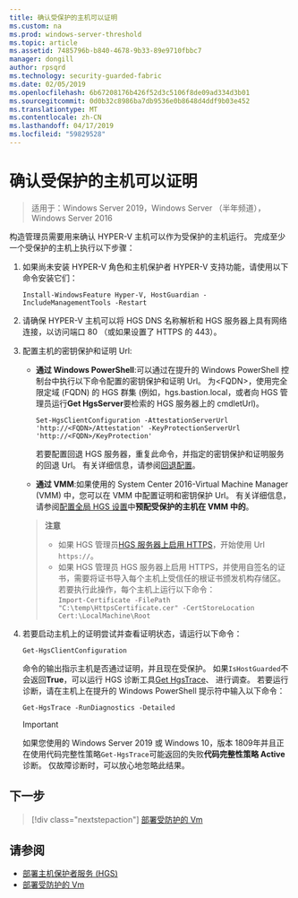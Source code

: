 ```yaml
---
title: 确认受保护的主机可以证明
ms.custom: na
ms.prod: windows-server-threshold
ms.topic: article
ms.assetid: 7485796b-b840-4678-9b33-89e9710fbbc7
manager: dongill
author: rpsqrd
ms.technology: security-guarded-fabric
ms.date: 02/05/2019
ms.openlocfilehash: 6b67208176b426f52d3c5106f8de09ad334d3b01
ms.sourcegitcommit: 0d0b32c8986ba7db9536e0b8648d4ddf9b03e452
ms.translationtype: MT
ms.contentlocale: zh-CN
ms.lasthandoff: 04/17/2019
ms.locfileid: "59829528"
---
```

# <a name="confirm-guarded-hosts-can-attest"></a>确认受保护的主机可以证明 

>适用于：Windows Server 2019，Windows Server （半年频道），Windows Server 2016


构造管理员需要用来确认 HYPER-V 主机可以作为受保护的主机运行。 完成至少一个受保护的主机上执行以下步骤：

1.  如果尚未安装 HYPER-V 角色和主机保护者 HYPER-V 支持功能，请使用以下命令安装它们：

        Install-WindowsFeature Hyper-V, HostGuardian -IncludeManagementTools -Restart

2.  请确保 HYPER-V 主机可以将 HGS DNS 名称解析和 HGS 服务器上具有网络连接，以访问端口 80 （或如果设置了 HTTPS 的 443）。

2.  配置主机的密钥保护和证明 Url:

    - **通过 Windows PowerShell**:可以通过在提升的 Windows PowerShell 控制台中执行以下命令配置的密钥保护和证明 Url。 为&lt;FQDN&gt;，使用完全限定域 (FQDN) 的 HGS 群集 (例如，hgs.bastion.local，或者向 HGS 管理员运行**Get HgsServer**要检索的 HGS 服务器上的 cmdletUrl)。

        `Set-HgsClientConfiguration -AttestationServerUrl 'http://<FQDN>/Attestation' -KeyProtectionServerUrl 'http://<FQDN>/KeyProtection'`

        若要配置回退 HGS 服务器，重复此命令，并指定的密钥保护和证明服务的回退 Url。 有关详细信息，请参阅[回退配置](guarded-fabric-manage-branch-office.md#fallback-configuration)。 

    - **通过 VMM**:如果使用的 System Center 2016-Virtual Machine Manager (VMM) 中，您可以在 VMM 中配置证明和密钥保护 Url。 有关详细信息，请参阅[配置全局 HGS 设置](https://technet.microsoft.com/system-center-docs/vmm/scenario/guarded-hosts#configure-global-hgs-settings)中**预配受保护的主机在 VMM 中的**。
    
    >**注意**
    > - 如果 HGS 管理员[HGS 服务器上启用 HTTPS](guarded-fabric-configure-hgs-https.md)，开始使用 Url `https://`。
    > - 如果 HGS 管理员 HGS 服务器上启用 HTTPS，并使用自签名的证书，需要将证书导入每个主机上受信任的根证书颁发机构存储区。 若要执行此操作，每个主机上运行以下命令：<br>
        `Import-Certificate -FilePath "C:\temp\HttpsCertificate.cer" -CertStoreLocation Cert:\LocalMachine\Root`
    
3.  若要启动主机上的证明尝试并查看证明状态，请运行以下命令：

        Get-HgsClientConfiguration

    命令的输出指示主机是否通过证明，并且现在受保护。 如果`IsHostGuarded`不会返回**True**，可以运行 HGS 诊断工具[Get HgsTrace](https://technet.microsoft.com/library/mt718831.aspx)、 进行调查。 若要运行诊断，请在主机上在提升的 Windows PowerShell 提示符中输入以下命令：

        Get-HgsTrace -RunDiagnostics -Detailed

    > [!IMPORTANT]
    > 如果您使用的 Windows Server 2019 或 Windows 10，版本 1809年并且正在使用代码完整性策略`Get-HgsTrace`可能返回的失败**代码完整性策略 Active**诊断。
    > 仅故障诊断时，可以放心地忽略此结果。

## <a name="next-step"></a>下一步

>[!div class="nextstepaction"]
[部署受防护的 Vm](guarded-fabric-configuration-scenarios-for-shielded-vms-overview.md)

## <a name="see-also"></a>请参阅

- [部署主机保护者服务 (HGS)](guarded-fabric-deploying-hgs-overview.md)
- [部署受防护的 Vm](guarded-fabric-configuration-scenarios-for-shielded-vms-overview.md)

